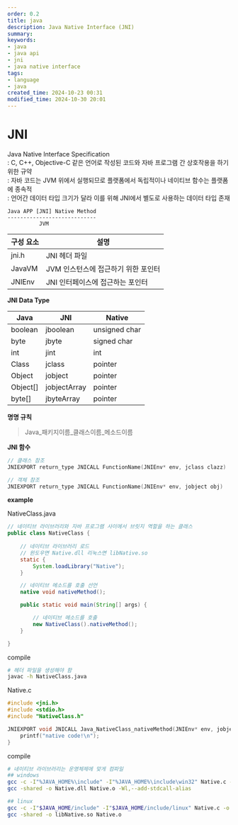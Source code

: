 ```yaml
---
order: 0.2
title: java
description: Java Native Interface (JNI)
summary:
keywords:
- java
- java api
- jni
- java native interface
tags:
- language
- java
created_time: 2024-10-23 00:31
modified_time: 2024-10-30 20:01
---
```


# JNI
Java Native Interface Specification  
: C, C++, Objective-C 같은 언어로 작성된 코드와 자바 프로그램 간 상호작용을 하기 위한 규약  
: 자바 코드는 JVM 위에서 실행되므로 플랫폼에서 독립적이나 네이티브 함수는 플랫폼에 종속적  
: 언어간 데이터 타입 크기가 달라 이를 위해 JNI에서 별도로 사용하는 데이터 타입 존재  

```
Java APP [JNI] Native Method
----------------------------
          JVM
```


구성 요소 | 설명
---|---
jni.h  | JNI 헤더 파일
JavaVM | JVM 인스턴스에 접근하기 위한 포인터
JNIEnv | JNI 인터페이스에 접근하는 포인터


**JNI Data Type**

Java | JNI | Native
---|---|---
boolean  | jboolean     | unsigned char
byte     | jbyte        | signed char
int      | jint         | int
Class    | jclass       | pointer
Object   | jobject      | pointer
Object[] | jobjectArray | pointer
byte[]   | jbyteArray   | pointer


**명명 규칙**  
> Java_패키지이름_클래스이름_메소드이름


**JNI 함수**
```c
// 클래스 참조
JNIEXPORT return_type JNICALL FunctionName(JNIEnv* env, jclass clazz)

// 객체 참조
JNIEXPORT return_type JNICALL FunctionName(JNIEnv* env, jobject obj)
```


**example**

NativeClass.java
```java
// 네이티브 라이브러리와 자바 프로그램 사이에서 브릿지 역할을 하는 클래스
public class NativeClass {
    
    // 네이티브 라이브러리 로드
    // 윈도우면 Native.dll 리눅스면 libNative.so
    static {
        System.loadLibrary("Native");
    }

    // 네이티브 메소드를 호출 선언
    native void nativeMethod();

    public static void main(String[] args) {

        // 네이티브 메소드를 호출
        new NativeClass().nativeMethod();
    }

}
```

compile
```bash
# 헤더 파일을 생성해야 함
javac -h NativeClass.java
```

Native.c
```c
#include <jni.h>
#include <stdio.h>
#include "NativeClass.h"

JNIEXPORT void JNICALL Java_NativeClass_nativeMethod(JNIEnv* env, jobject obj) {
    printf("native code!\n");
}
```

compile
```bash
# 네이티브 라이브러리는 운영체제에 맞게 컴파일
## windows
gcc -c -I"%JAVA_HOME%\include" -I"%JAVA_HOME%\include\win32" Native.c -o Native.o
gcc -shared -o Native.dll Native.o -Wl,--add-stdcall-alias

## linux
gcc -c -I"$JAVA_HOME/include" -I"$JAVA_HOME/include/linux" Native.c -o Native.o
gcc -shared -o libNative.so Native.o
```